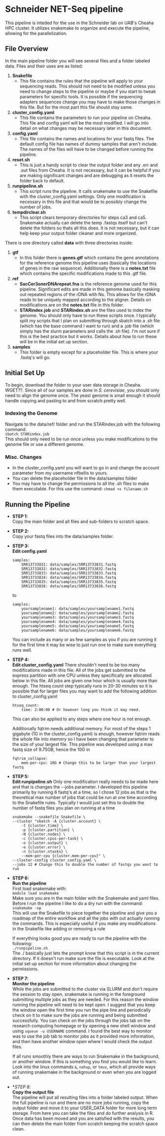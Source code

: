 
# Schneider NET-Seq pipeline

This pipeline is inteded for the use in the Schneider lab on UAB's Cheaha HPC 
cluster. It utilizes snakemake to organize and execute the pipeline, allowing 
for the parallelization.

## File Overview

In the main pipeline folder you will see several files and a folder labeled data.
Files and their uses are as listed:
1. **Snakefile**
    - This file contains the rules that the pipeline will apply to your
    sequencing reads. This should not need to be modified unless you need to change
    steps to the pipeline or maybe if you start to tweak parameters for specific tools.
    It is possible if the sequencing adapters sequences change you may have to
    make those changes in this file. But for the most part this file should stay
    same. 
2. **cluster_config.yaml**
    - This file contains the parameters to run your pipeline on Cheaha. This file
    and config yaml will be the most modified. I will go into detail on what changes
    may be necessary later in this document.
3. **config.yaml**
    - This file contains the names and locations for your fastq files. The default
    config file has names of dummy samples that aren't include. The names of the
    files will have to be changed before running the pipeline.
4. **reset.sh**
    - This is just a handy script to clear the output folder and any .err and 
    .out files from Cheaha. It is not necessary, but it can be helpful if you are
    making significant changes and are debugging as it resets the folder back to 
    default.
5. **runpipeline.sh**
    - This script runs the pipeline. It calls snakemake to use the Snakefile with
    the cluster_config.yaml settings. Only one modification is necessary in this 
    file and that would be to possibly change the number of jobs. 
6. **tempdirclear.sh**
    - This script clears temporary directories for steps ca3 and ca5. Snakemake 
    actually can delete the temp .fastqs itself but can't delete the folders so 
    thats all this does. It is not necessary, but it can help keep your output
    folder cleaner and more organized.

There is one directory called **data** with three directories inside:
1. **gtf**
    - In this folder there is **genes.gtf** which contains the gene annotations 
    for the reference genome this pipeline uses (basically the locations of genes
    in the raw sequence). Additionally there is a **notes.txt** file which contains
    the specific modifications made to this .gtf file.
2. **ref**
    - **SacCer3onerDNArepeat.fna** is the reference genome used for this pipeline.
    Significant edits are made in this genome basically masking out repeated regions
    of the rDNA with Ns. This allows for the rDNA reads to be uniquely mapped 
    according to the aligner. Details on modifications are on the **notes.txt** 
    file in this folder.
    - **STARindex.job** and **STARindex.sh** are the files used to index the 
    genome. You should only have to run these scripts once. I typically split my
    scripts that I plan on submitting through sbatch into a .sh file (which has 
    the base command I want to run) and a .job file (which simply has the slurm
    parameters and calls the .sh file). I'm not sure if this is the best practice
    but it works. Details about how to run these will be in the initial set up
    section.
3. **samples**
    - This folder is empty except for a placeholder file. This is where your 
    .fastq's will go.



## Initial Set Up

To begin, download the folder to your user data storage in Cheaha. WGET??. Since
all of our samples are done in *S. cerevisiae*, you should only need to align the
genome once. The yeast genome is small enough it should handle copying and pasting
to and from scratch pretty well.

### Indexing the Genome

Navigate to the data/ref/ folder and run the STARindex.job with the following 
command.<br>
`sbatch STARindex.job` <br>
This should only need to be run once unless you make modifications to the genome 
file or use a different genome.

### Misc. Changes
- In the cluster_config.yaml you will want to go in and change the account parameter
from my username nfbellis to yours.
- You can delete the placeholder file in the data/samples folder
- You may have to change the permissions to all the .sh files to make them 
executable. For this use the command: `chmod +x filename.sh`

## Running the Pipeline

- **STEP 1:** <br>
    Copy the main folder and all files and sub-folders to scratch space.
- **STEP 2:** <br>
    Copy your fastq files into the data/samples folder.
- **STEP 3:** <br>
    **Edit config.yaml**
    ```
    samples:
        SRR13733831: data/samples/SRR13733831.fastq
        SRR13733832: data/samples/SRR13733832.fastq
        SRR13733833: data/samples/SRR13733833.fastq
        SRR13733834: data/samples/SRR13733834.fastq
        SRR13733835: data/samples/SRR13733835.fastq
        SRR13733836: data/samples/SRR13733836.fastq
    ```
    to
    ```
    samples:
        yoursamplename1: data/samples/yoursamplename1.fastq
        yoursamplename2: data/samples/yoursamplename2.fastq
        yoursamplename3: data/samples/yoursamplename3.fastq
        yoursamplename4: data/samples/yoursamplename4.fastq
        yoursamplename5: data/samples/yoursamplename5.fastq
        yoursamplename6: data/samples/yoursamplename6.fastq
    ```
    You can include as many or as few samples as you if you are running it for 
    the first time it may be wise to just run one to make sure everything runs 
    well.
- **STEP 4:** <br>
    **Edit cluster_config.yaml** There shouldn't need to be too many modifications
    made in this file. All of the jobs get submitted to the express partition with one
    CPU unless they specifically are allocated below in this file. All jobs are
    given one hour which is usually more than enough. The htseq count step typically
    runs in 20-30 minutes so it is possible that for larger files you may want to add
    the following addition to cluster_config.yaml
    ```
    htseq_count:
        time: 2:00:00 # Or however long you think it may need. 

    ```
    This can also be applied to any steps where one hour is not enough. <br>
    
    Additionally fqtrim needs additional memory. For most of the steps 1 gigabyte
    (1G in the cluster_config.yaml) is enough, however fqtrim reads the whole 
    file into memory so I have been changing that parameter to the size of your 
    largest file. This pipeline was developed using a max fastq size of 9.75GB, hence
    the 10G in 
    ```
    fqtrim_collapse:
        mem-per-cpu: 10G # Change this to be larger than your largest fastq
    ```
- **STEP 5:** <br>
    **Edit runpipeline.sh** Only one modification really needs to be made here
    and that is changes the --jobs parameter. I developed this pipeline primarily 
    by running 6 fastq's at a time, so I chose 12 jobs as that is the theoretical
    max number of jobs that could be run at one time according to the Snakefile
    rules. Typically I would just set this to double the number of fastq files 
    you plan on running at a time
    ```
    snakemake --snakefile Snakefile \
	--cluster "sbatch -A {cluster.account} \
		-t {cluster.time} \
		-p {cluster.partition} \
		-N {cluster.nodes} \
		-c {cluster.cpus-per-task} \
		-o {cluster.output} \
		-e {cluster.error} \
		-n {cluster.ntasks} \
		--mem-per-cpu {cluster.mem-per-cpu}" \
	--cluster-config cluster_config.yaml \
	--jobs 12 # Change this to double the number of fastqs you want to run
    ```
    
- **STEP 6:** <br>
    **Run the pipeline** <br> 
    First load snakemake with: <br>
    `module load snakemake` <br>
    Make sure you are in the main folder with the Snakemake and yaml files.
    Before I run the pipeline I like to do a dry run with the command: <br>
    `snakemake -np` <br>
    This will use the Snakefile to piece together the pipeline and give you a 
    roadmap of the entire workflow and all the jobs with out actually running the
    commands. This is especially useful if you make any modifications in the 
    Snakefile like adding or removing a rule <br>
    
    If everything looks good you are ready to run the pipeline with the 
    following: <br>
    `./runpipeline.sh` <br>
    The ./ basically just lets the prompt know that this script is in the current 
    directory. If it doesn't run make sure the file is executable. Look at the 
    initial set up section for more information about changing the permissions.
    
- **STEP 7:** <br>
    **Monitor the pipeline** <br>
    While the jobs are submitted to the cluster via SLURM and don't require the 
    session to stay open, snakemake is running in the foreground submitting 
    multiple jobs as they are needed. For this reason the window running the 
    pipeline will need to be kept open. I suggest that you keep the window open 
    the first time you run the pipe line and periodically check on it to make 
    sure the jobs are running and being submitted successfully. You can check 
    on the jobs through the jobs tab on the research computing homepage or by 
    opening a new shell  window and using `squeue -u USERNAME` command. I 
    found the best way to monitor was to use the job tab to monitor jobs as it
    provided more information, and then have another window open where I would 
    check the output files. <br>
    
    If all runs smoothly there are ways to run Snakemake in the background, or 
    another window. If this is something you find you would like to learn. Look 
    into the linux commands `&`, `nohup`, or `tmux`, which all provide ways of 
    running snakemake in the background or even when you are logged out.
    
- **STEP 8*: <br>
    **Copy the output file** <br>
    The pipeline will put all resulting files into a folder labeled output. When
    the full pipeline is run and there are no more jobs running, copy the output 
    folder and move it to your USER_DATA folder for more long term storage. From
    here you can take the files and do further analysis in R. Once data has been
    moved and you are satisfied with the results, you can then delete the 
    main folder from scratch keeping the scratch space clean.

    


